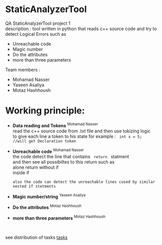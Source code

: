 # StaticAnalyzerTool
QA StaticAnalyzerTool project 1  
description : 
tool written in python that reads c++ source code and try to detect Logical Errors such as <br>
* Unreachable code
* Magic number
* Do the attributes
* more than three parameters

Team members : 
* Mohamad Nasser
* Yaseen Asaliya
* Motaz Hashhoush

# Working principle: 
* <b>Data reading and Tokens</b> <sup>Mohamad Nasser</sup> <br>
      read the c++ source code from .txt file and then use tokizing logic
      <br> to give each line a token to his state 
      for example : 
      <code>
        int x = 5; //will get Declaration token 
      </code>
* <b>Unreachable code</b> <sup>Mohamad Nasser</sup> <br>
      the code detect the line that contains <code> return  </code> statment
      <br> and then see all possibiltes to this return such as <br>
      alone return without if <br>
       inside if <br>
      
      also the code can detect the unreachable lines cused by similar nested if stetments 

* <b>Magic number/string</b> <sup>Yaseen Asaliya</sup>


* <b>Do the attributes</b> <sup>Motaz Hashhoush</sup>


* <b> more than three parameters </b> <sup>Motaz Hashhoush</sup>


</br>

see distribution of tasks <a href="https://mud-risk-c1e.notion.site/QA-Group-Assignment-06463ee5c72949329cd49fb9b35ee095"> tasks </a>

